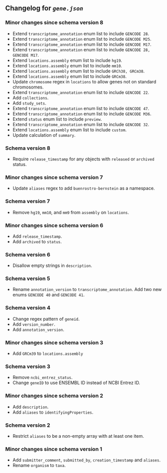 ## Changelog for *`gene.json`*

### Minor changes since schema version 8

* Extend `transcriptome_annotation` enum list to include `GENCODE 28`.
* Extend `transcriptome_annotation` enum list to include `GENCODE M25`.
* Extend `transcriptome_annotation` enum list to include `GENCODE M17`.
* Extend `transcriptome_annotation` enum list to include `GENCODE 28, GENCODE M17`.
* Extend `locations.assembly` enum list to include `hg19`.
* Extend `locations.assembly` enum list to include `mm10`.
* Extend `locations.assembly` enum list to include `GRCh38, GRCm38`.
* Extend `locations.assembly` enum list to include `GRCm38`.
* Update `chromosome` regex in `locations` to allow genes not on standard chromosomes.
* Extend `transcriptome_annotation` enum list to include `GENCODE 22`.
* Add `collections`.
* Add `study_sets`.
* Extend `transcriptome_annotation` enum list to include `GENCODE 47`.
* Extend `transcriptome_annotation` enum list to include `GENCODE M36`.
* Extend `status` enum list to include `preview`.
* Extend `transcriptome_annotation` enum list to include `GENCODE 32`.
* Extend `locations.assembly` enum list to include `custom`.
* Update calculation of `summary`.

### Schema version 8

* Require `release_timestamp` for any objects with `released` or `archived` status.

### Minor changes since schema version 7

* Update `aliases` regex to add `buenrostro-bernstein` as a namespace.

### Schema version 7

* Remove `hg19`, `mm10`, and `mm9` from `assembly` on `locations`.

### Minor changes since schema version 6

* Add `release_timestamp`.
* Add `archived` to `status`.

### Schema version 6

* Disallow empty strings in `description`.

### Schema version 5

* Rename `annotation_version` to `transcriptome_annotation`. Add two new enums `GENCODE 40` and `GENCODE 41`.

### Schema version 4

* Change regex pattern of  `geneid`.
* Add `version_number`.
* Add `annotation_version`.

### Minor changes since schema version 3

* Add `GRCm39` to `locations.assembly`

### Schema version 3

* Remove `ncbi_entrez_status`.
* Change `geneID` to use ENSEMBL ID instead of NCBI Entrez ID.

### Minor changes since schema version 2

* Add `description`.
* Add `aliases` to `identifyingProperties`.

### Schema version 2

* Restrict `aliases` to be a non-empty array with at least one item.

### Minor changes since schema version 1

* Add `submitter_comment`, `submitted_by`, `creation_timestamp` and `aliases`.
* Rename `organism` to `taxa`.

